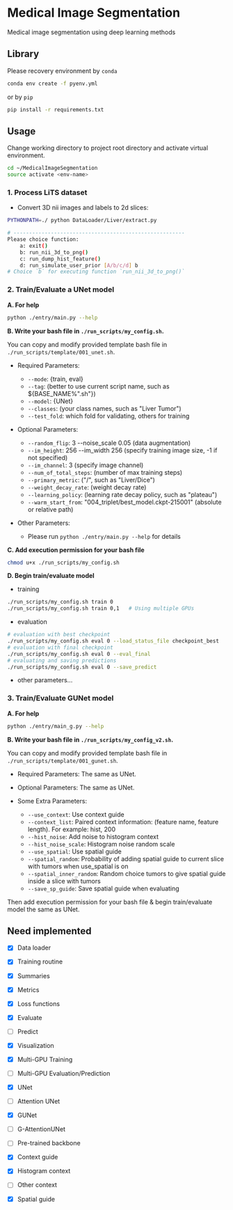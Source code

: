 # Medical Image Segmentation
Medical image segmentation using deep learning methods


## Library
Please recovery environment by `conda`
```bash
conda env create -f pyenv.yml
```

or by `pip`
```bash
pip install -r requirements.txt
```


## Usage

Change working directory to project root directory and activate virtual environment.
```bash
cd ~/MedicalImageSegmentation
source activate <env-name>
```

### 1. Process LiTS dataset

* Convert 3D nii images and labels to 2d slices:
```bash
PYTHONPATH=./ python DataLoader/Liver/extract.py

# -------------------------------------------------------
Please choice function:
	a: exit()
	b: run_nii_3d_to_png()
	c: run_dump_hist_feature()
	d: run_simulate_user_prior [A/b/c/d] b
# Choice `b` for executing function `run_nii_3d_to_png()`
```

### 2. Train/Evaluate a UNet model

**A. For help**
```bash
python ./entry/main.py --help
```

**B. Write your bash file in `./run_scripts/my_config.sh`.**

You can copy and modify provided template bash file in `./run_scripts/template/001_unet.sh`.

* Required Parameters:
  * `--mode`: {train, eval}
  * `--tag`: (better to use current script name, such as ${BASE_NAME%".sh"})
  * `--model`: {UNet}
  * `--classes`: (your class names, such as "Liver Tumor")
  * `--test_fold`: which fold for validating, others for training

* Optional Parameters:
  * `--random_flip`: 3 --noise_scale 0.05 (data augmentation)
  * `--im_height`: 256 --im_width 256 (specify training image size, -1 if not specified)
  * `--im_channel`: 3 (specify image channel)
  * `--num_of_total_steps`: (number of max training steps)
  * `--primary_metric`: ("<class>/<metric>", such as "Liver/Dice")
  * `--weight_decay_rate`: (weight decay rate)
  * `--learning_policy`: (learning rate decay policy, such as "plateau")
  * `--warm_start_from`: "004_triplet/best_model.ckpt-215001" (absolute or relative path)

* Other Parameters:
  * Please run `python ./entry/main.py --help` for details

**C. Add execution permission for your bash file**

```bash
chmod u+x ./run_scripts/my_config.sh
```

**D. Begin train/evaluate model**

* training
```bash
./run_scripts/my_config.sh train 0
./run_scripts/my_config.sh train 0,1   # Using multiple GPUs
```
* evaluation
```bash
# evaluation with best checkpoint
./run_scripts/my_config.sh eval 0 --load_status_file checkpoint_best
# evaluation with final checkpoint
./run_scripts/my_config.sh eval 0 --eval_final
# evaluating and saving predictions
./run_scripts/my_config.sh eval 0 --save_predict
```
* other parameters...

### 3. Train/Evaluate GUNet model

**A. For help**
```bash
python ./entry/main_g.py --help
```

**B. Write your bash file in `./run_scripts/my_config_v2.sh`.**

You can copy and modify provided template bash file in `./run_scripts/template/001_gunet.sh`.

* Required Parameters: The same as UNet.

* Optional Parameters: The same as UNet.

* Some Extra Parameters:
  * `--use_context`: Use context guide
  * `--context_list`: Paired context information: (feature name, feature length). For example: hist, 200
  * `--hist_noise`: Add noise to histogram context
  * `--hist_noise_scale`: Histogram noise random scale
  * `--use_spatial`: Use spatial guide
  * `--spatial_random`: Probability of adding spatial guide to current slice with tumors when use_spatial is on
  * `--spatial_inner_random`: Random choice tumors to give spatial guide inside a slice with tumors
  * `--save_sp_guide`: Save spatial guide when evaluating

Then add execution permission for your bash file & begin train/evaluate model the same as UNet.



## Need implemented

- [x] Data loader
- [x] Training routine
- [x] Summaries
- [x] Metrics
- [x] Loss functions
- [x] Evaluate
- [ ] Predict
- [x] Visualization
- [x] Multi-GPU Training
- [ ] Multi-GPU Evaluation/Prediction

- [x] UNet
- [ ] Attention UNet
- [x] GUNet
- [ ] G-AttentionUNet

- [ ] Pre-trained backbone
- [x] Context guide
- [x] Histogram context
- [ ] Other context
- [x] Spatial guide
